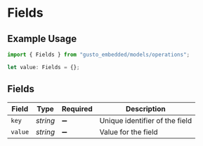 # Fields

## Example Usage

```typescript
import { Fields } from "gusto_embedded/models/operations";

let value: Fields = {};
```

## Fields

| Field                          | Type                           | Required                       | Description                    |
| ------------------------------ | ------------------------------ | ------------------------------ | ------------------------------ |
| `key`                          | *string*                       | :heavy_minus_sign:             | Unique identifier of the field |
| `value`                        | *string*                       | :heavy_minus_sign:             | Value for the field            |